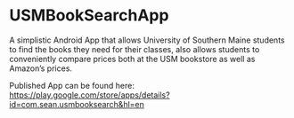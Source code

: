# USMBookSearchApp
A simplistic Android App that allows University of Southern Maine students to find the books they need for their classes, also allows students to conveniently compare prices both at the USM bookstore as well as Amazon’s prices.

Published App can be found here: https://play.google.com/store/apps/details?id=com.sean.usmbooksearch&hl=en
